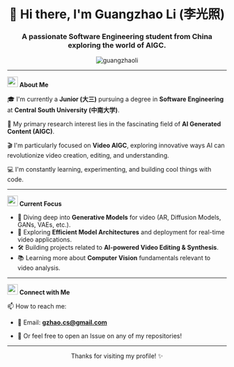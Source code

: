 <h1 align="center">👋 Hi there, I'm Guangzhao Li (李光照)</h1>
<h3 align="center">A passionate Software Engineering student from China exploring the world of AIGC.</h3>

<p align="center">
  <img src="https://komarev.com/ghpvc/?username=guangzhaoli&label=Profile%20views&color=0e75b6&style=flat" alt="guangzhaoli" />
</p>

---

<p align="left"> <img src="https://user-images.githubusercontent.com/507615/94222825-1fedcc00-ff30-11ea-81fb-24765741f52c.gif" width="24" /> <b>About Me</b></p>

🎓 I'm currently a **Junior (大三)** pursuing a degree in **Software Engineering** at **Central South University (中南大学)**.

🌱 My primary research interest lies in the fascinating field of **AI Generated Content (AIGC)**.

🎬 I'm particularly focused on **Video AIGC**, exploring innovative ways AI can revolutionize video creation, editing, and understanding.

💻 I'm constantly learning, experimenting, and building cool things with code.


---

<p align="left"> <img src="https://user-images.githubusercontent.com/507615/94222876-431f8c00-ff30-11ea-80a9-3843a49013c3.gif" width="24" /> <b>Current Focus</b> </p>

*   🧠 Diving deep into **Generative Models** for video (AR, Diffusion Models, GANs, VAEs, etc.).
*   🚀 Exploring **Efficient Model Architectures** and deployment for real-time video applications.
*   🛠️ Building projects related to **AI-powered Video Editing & Synthesis**.
*   📚 Learning more about **Computer Vision** fundamentals relevant to video analysis.

---


<p align="left"> <img src="https://user-images.githubusercontent.com/507615/94224179-ae50e980-ff31-11ea-90ff-373c05de6099.gif" width="24" /> <b>Connect with Me</b> </p>

📫 How to reach me:

*   📧 Email: **gzhao.cs@gmail.com**

*   💬 Or feel free to open an Issue on any of my repositories!

---

<p align="center"> Thanks for visiting my profile! ✨ </p>
